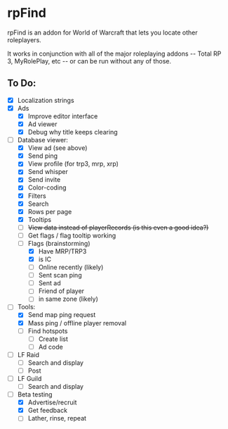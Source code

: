# rpFind

rpFind is an addon for World of Warcraft that lets you locate other roleplayers.

It works in conjunction with all of the major roleplaying addons -- 
Total RP 3, MyRolePlay, etc --
or can be run without any of those.

## To Do:

- [x] Localization strings
- [x] Ads
  - [x] Improve editor interface
  - [x] Ad viewer
  - [x] Debug why title keeps clearing
- [ ] Database viewer:
  - [x] View ad (see above)
  - [x] Send ping
  - [x] View profile (for trp3, mrp, xrp)
  - [x] Send whisper
  - [x] Send invite
  - [x] Color-coding
  - [x] Filters
  - [x] Search
  - [x] Rows per page
  - [x] Tooltips
  - [ ] ~~View data instead of playerRecords (is this even a good idea?)~~
  - [ ] Get flags / flag tooltip working
  - [ ] Flags (brainstorming)
    - [x] Have MRP/TRP3
    - [x] is IC
    - [ ] Online recently (likely)
    - [ ] Sent scan ping
    - [ ] Sent ad
    - [ ] Friend of player
    - [ ] in same zone (likely)
- [ ] Tools:
  - [x] Send map ping request
  - [x] Mass ping / offline player removal
  - [ ] Find hotspots
    - [ ] Create list
    - [ ] Ad code
- [ ] LF Raid
  - [ ] Search and display
  - [ ] Post
- [ ] LF Guild
  - [ ] Search and display
- [ ] Beta testing
  - [x] Advertise/recruit
  - [x] Get feedback
  - [ ] Lather, rinse, repeat
